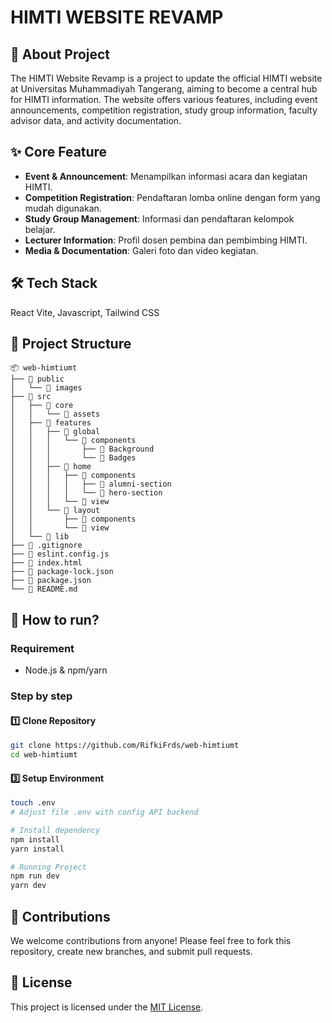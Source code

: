 # HIMTI WEBSITE REVAMP

## 📌 About Project

The HIMTI Website Revamp is a project to update the official HIMTI website at Universitas Muhammadiyah Tangerang, aiming to become a central hub for HIMTI information.
The website offers various features, including event announcements, competition registration, study group information, faculty advisor data, and activity documentation.

## ✨ Core Feature

- **Event & Announcement**: Menampilkan informasi acara dan kegiatan HIMTI.
- **Competition Registration**: Pendaftaran lomba online dengan form yang mudah digunakan.
- **Study Group Management**: Informasi dan pendaftaran kelompok belajar.
- **Lecturer Information**: Profil dosen pembina dan pembimbing HIMTI.
- **Media & Documentation**: Galeri foto dan video kegiatan.

## 🛠️ Tech Stack

React Vite, Javascript, Tailwind CSS

## 📂 Project Structure

```
📦 web-himtiumt
├── 📁 public
│   └── 📁 images
├── 📁 src
│   ├── 📁 core
│   │   └── 📁 assets
│   ├── 📁 features
│   │   ├── 📁 global
│   │   │   └── 📁 components
│   │   │       ├── 📁 Background
│   │   │       └── 📁 Badges
│   │   ├── 📁 home
│   │   │   ├── 📁 components
│   │   │   │   ├── 📁 alumni-section
│   │   │   │   └── 📁 hero-section
│   │   │   └── 📁 view
│   │   └── 📁 layout
│   │       ├── 📁 components
│   │       └── 📁 view
│   └── 📁 lib
├── 📄 .gitignore
├── 📄 eslint.config.js
├── 📄 index.html
├── 📄 package-lock.json
├── 📄 package.json
└── 📄 README.md
```

## 🚀 How to run?

### Requirement

- Node.js & npm/yarn

### Step by step

#### 1️⃣ Clone Repository

```bash
git clone https://github.com/RifkiFrds/web-himtiumt
cd web-himtiumt
```

#### 3️⃣ Setup Environment

```bash
touch .env
# Adjust file .env with config API backend

# Install dependency
npm install
yarn install

# Running Project
npm run dev
yarn dev
```

## 🤝 Contributions

We welcome contributions from anyone! Please feel free to fork this repository, create new branches, and submit pull requests.

## 📜 License

This project is licensed under the [MIT License](LICENSE).

